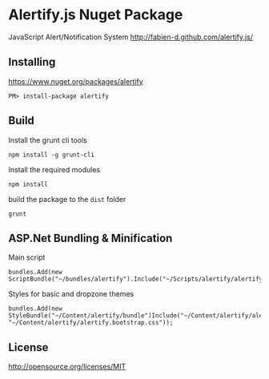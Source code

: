 # Alertify.js Nuget Package #
JavaScript Alert/Notification System http://fabien-d.github.com/alertify.js/

## Installing ##
https://www.nuget.org/packages/alertify

    PM> install-package alertify

## Build ##
Install the grunt cli tools

`npm install -g grunt-cli`

Install the required modules

`npm install`

build the package to the `dist` folder

`grunt`

## ASP.Net Bundling & Minification ##

Main script

    bundles.Add(new ScriptBundle("~/bundles/alertify").Include("~/Scripts/alertify/alertify*"));

Styles for basic and dropzone themes

    bundles.Add(new StyleBundle("~/Content/alertify/bundle")Include("~/Content/alertify/alertify.core.css", "~/Content/alertify/alertify.bootstrap.css"));

## License ##
http://opensource.org/licenses/MIT
